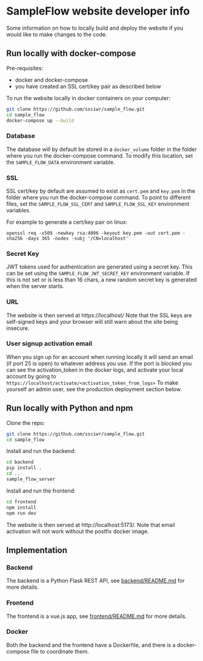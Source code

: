 # SampleFlow website developer info

Some information on how to locally build and deploy the website if you would like to make changes to the code.

## Run locally with docker-compose

Pre-requisites:

- docker and docker-compose
- you have created an SSL cert/key pair as described below

To run the website locally in docker containers on your computer:

```sh
git clone https://github.com/ssciwr/sample_flow.git
cd sample_flow
docker-compose up --build
```

### Database

The database will by default be stored in a `docker_volume` folder
in the folder where you run the docker-compose command.
To modify this location, set the `SAMPLE_FLOW_DATA` environment variable.

### SSL

SSL cert/key by default are assumed to exist as `cert.pem` and `key.pem`
in the folder where you run the docker-compose command.
To point to different files, set the `SAMPLE_FLOW_SSL_CERT` and `SAMPLE_FLOW_SSL_KEY` environment variables.

For example to generate a cert/key pair on linux:

```
openssl req -x509 -newkey rsa:4096 -keyout key.pem -out cert.pem -sha256 -days 365 -nodes -subj '/CN=localhost'
```

### Secret Key

JWT tokens used for authentication are generated using a secret key.
This can be set using the `SAMPLE_FLOW_JWT_SECRET_KEY` environment variable.
If this is not set or is less than 16 chars, a new random secret key is generated when the server starts.

### URL

The website is then served at https://localhost/
Note that the SSL keys are self-signed keys and your browser will still warn about the site being insecure.

### User signup activation email

When you sign up for an account when running locally it will send an email (if port 25 is open) to whatever address you use.
If the port is blocked you can see the activation_token in the docker logs,
and activate your local account by going to `https://localhost/activate/<activation_token_from_logs>`
To make yourself an admin user, see the production deployment section below.

## Run locally with Python and npm

Clone the repo:

```sh
git clone https://github.com/ssciwr/sample_flow.git
cd sample_flow
```

Install and run the backend:

```sh
cd backend
pip install .
cd ..
sample_flow_server
```

Install and run the frontend:

```sh
cd frontend
npm install
npm run dev
```

The website is then served at http://localhost:5173/.
Note that email activation will not work without the postfix docker image.

## Implementation

### Backend

The backend is a Python Flask REST API, see [backend/README.md](backend/README.md) for more details.

### Frontend

The frontend is a vue.js app, see [frontend/README.md](frontend/README.md) for more details.

### Docker

Both the backend and the frontend have a Dockerfile,
and there is a docker-compose file to coordinate them.
